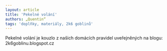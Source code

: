 ```yaml
---
layout: article
title: 'Pekelné volání'
authors: „Quentin“
tags: 'doplňky, materiály, 2k6 goblinů'
---
```


Pekelné volání je kouzlo z našich domácích
pravidel uveřejněných na blogu:
2k6goblinu.blogspot.cz
